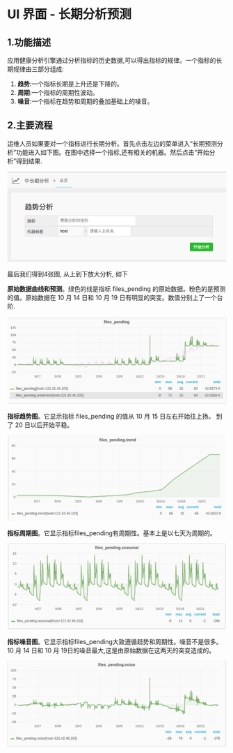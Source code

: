 # **UI 界面 - 长期分析预测**

## 1.功能描述

应用健康分析引擎通过分析指标的历史数据,可以得出指标的规律。一个指标的长期规律由三部分组成:

1. **趋势**:一个指标长期是上升还是下降的。
2. **周期**:一个指标的周期性波动。
3. **噪音**:一个指标在趋势和周期的叠加基础上的噪音。

## **2.主要流程**

运维人员如果要对一个指标进行长期分析。首先点击左边的菜单进入“长期预测分析”功能进入如下图。在图中选择一个指标,还有相关的机器。然后点击“开始分析”得到结果.

![](/part4/images/p4_24.png)

最后我们得到4张图, 从上到下放大分析, 如下



**原始数据曲线和预测**。绿色的线是指标 files\_pending 的原始数据。粉色的是预测的值。原始数据在 10 月 14 日和 10 月 19 日有明显的突变。数值分别上了一个台阶.

![](/part4/images/p4_25.png)

**指标趋势图**。它显示指标 files\_pending 的值从 10 月 15 日左右开始往上扬。 到了 20 日以后开始平稳。

![](/part4/images/p4_26.png)

**指标周期图**。它显示指标files\_pending有周期性。基本上是以七天为周期的。

![](/part4/images/p4_27.png)

**指标噪音图**。它显示指标files\_pending大致遵循趋势和周期性。噪音不是很多。10 月 14 日和 10 月 19日的噪音最大,这是由原始数据在这两天的突变造成的。

![](/part4/images/p4_28.png)

